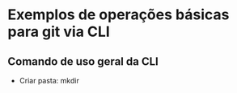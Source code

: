 # Exemplos de operações básicas para git via CLI

## Comando de uso geral da CLI

- Criar pasta: mkdir 